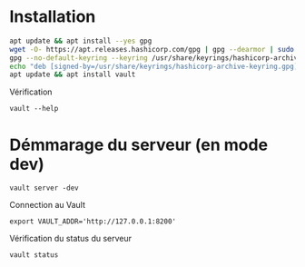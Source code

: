 # Installation

```bash
apt update && apt install --yes gpg
wget -O- https://apt.releases.hashicorp.com/gpg | gpg --dearmor | sudo tee /usr/share/keyrings/hashicorp-archive-keyring.gpg >/dev/null
gpg --no-default-keyring --keyring /usr/share/keyrings/hashicorp-archive-keyring.gpg --fingerprint
echo "deb [signed-by=/usr/share/keyrings/hashicorp-archive-keyring.gpg] https://apt.releases.hashicorp.com $(lsb_release -cs) main" | sudo tee /etc/apt/sources.list.d/hashicorp.list
apt update && apt install vault
```

Vérification

```
vault --help
```

# Démmarage du serveur (en mode dev)

```
vault server -dev
```

Connection au Vault

```
export VAULT_ADDR='http://127.0.0.1:8200'
```

Vérification du status du serveur

```
vault status
```
